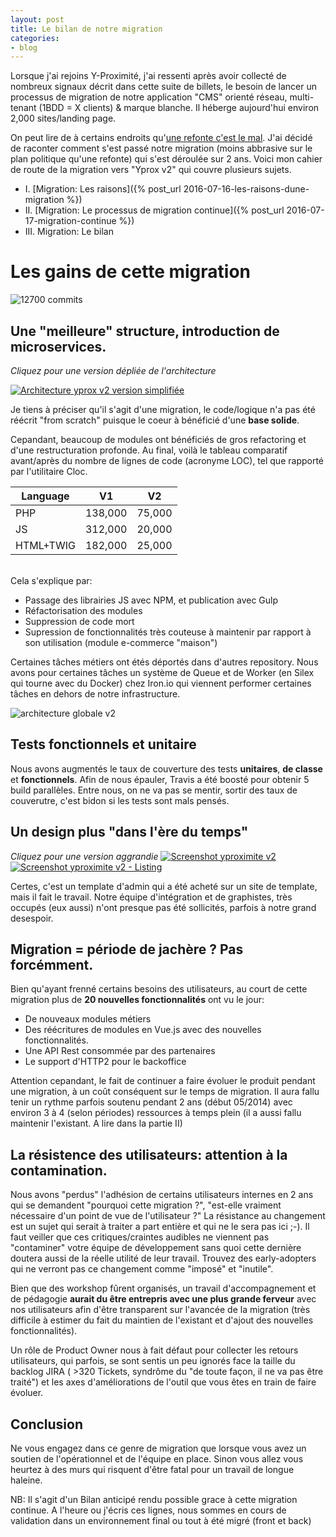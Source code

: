 ```yaml
---
layout: post
title: Le bilan de notre migration
categories:
- blog
---
```


Lorsque j'ai rejoins Y-Proximité, j'ai ressenti après avoir collecté de nombreux signaux décrit dans cette suite de billets, le besoin de lancer un processus de migration de notre application "CMS" orienté réseau, multi-tenant (1BDD = X clients) & marque blanche. Il héberge aujourd'hui environ 2,000 sites/landing page.

On peut lire de à certains endroits qu'[une refonte c'est le mal](http://www.joelonsoftware.com/articles/fog0000000069.html). J'ai décidé de raconter comment s'est passé notre migration (moins abbrasive sur le plan politique qu'une refonte) qui s'est déroulée sur 2 ans. Voici mon cahier de route de la migration vers "Yprox v2" qui couvre plusieurs sujets.

* I. [Migration: Les raisons]({% post_url 2016-07-16-les-raisons-dune-migration %})
* II. [Migration: Le processus de migration continue]({% post_url 2016-07-17-migration-continue %})
* III. Migration: Le bilan

# Les gains de cette migration

![12700 commits](/assets/images/yprox_github_stats.png)


## Une "meilleure" structure, introduction de microservices.
_Cliquez pour une version dépliée de l'architecture_

[![Architecture yprox v2 version simplifiée](/assets/images/yprox_architecture_v2.png)](https://www.evernote.com/l/ARGX1eBvtjFLCKMrVYdtkgAmmnsbCa8ow_Q)

Je tiens à préciser qu'il s'agit d'une migration, le code/logique n'a pas été réécrit "from scratch" puisque le coeur à bénéficié d'une **base solide**.

Cepandant, beaucoup de modules ont bénéficiés de gros refactoring et d'une restructuration profonde.
Au final, voilà le tableau comparatif avant/après du nombre de lignes de code (acronyme LOC), tel que rapporté par l'utilitaire Cloc.

| Language  | V1      | V2     |
|-----------|---------|--------|
| PHP       | 138,000 | 75,000 |
| JS        | 312,000 | 20,000 |
| HTML+TWIG | 182,000 | 25,000 |

<br />
Cela s'explique par:

* Passage des librairies JS avec NPM, et publication avec Gulp
* Réfactorisation des modules
* Suppression de code mort
* Supression de fonctionnalités très couteuse à maintenir par rapport à son utilisation (module e-commerce "maison")

Certaines tâches métiers ont étés déportés dans d'autres repository. Nous avons pour certaines tâches un système de Queue et de Worker (en Silex qui tourne avec du Docker) chez Iron.io qui viennent performer certaines tâches en dehors de notre infrastructure. 

![architecture globale v2](/assets/images/yprox-architecture-globale.png)

## Tests fonctionnels et unitaire

Nous avons augmentés le taux de couverture des tests **unitaires**, **de classe** et **fonctionnels**. Afin de nous épauler, Travis a été boosté pour obtenir 5 build parallèles.
Entre nous, on ne va pas se mentir, sortir des taux de couverutre, c'est bidon si les tests sont mals pensés. 

## Un design plus "dans l'ère du temps"

_Cliquez pour une version aggrandie_
[![Screenshot yproximite v2](/assets/images/yprox_bo_dashboard_v2.png)](https://www.evernote.com/l/ARGMA336ksxKfJn0dV8X6XpsHU3MA3mqks4)
[![Screenshot yproximite v2 - Listing](/assets/images/yprox_bo_list_v2.png)](https://www.evernote.com/l/ARGJLToKexxKN7jjsZmNnxEHzZwZy7d2-mQ)

Certes, c'est un template d'admin qui a été acheté sur un site de template, mais il fait le travail. Notre équipe d'intégration et de graphistes, très occupés (eux aussi) n'ont presque pas été sollicités, parfois à notre grand desespoir.

## Migration = période de jachère ? Pas forcémment.

Bien qu'ayant frenné certains besoins des utilisateurs, au court de cette migration plus de **20 nouvelles fonctionnalités** ont vu le jour:

- De nouveaux modules métiers
- Des réécritures de modules en Vue.js avec des nouvelles fonctionnalités.
- Une API Rest consommée par des partenaires
- Le support d'HTTP2 pour le backoffice

Attention cepandant, le fait de continuer a faire évoluer le produit pendant une migration, à un coût conséquent sur le temps de migration. Il aura fallu tenir un rythme parfois soutenu pendant 2 ans (début 05/2014) avec environ 3 à 4 (selon périodes) ressources à temps plein (il a aussi fallu maintenir l'existant. A lire dans la partie II) 

## La résistence des utilisateurs: attention à la contamination.

Nous avons "perdus" l'adhésion de certains utilisateurs internes en 2 ans qui se demandent "pourquoi cette migration ?", "est-elle vraiment nécessaire d'un point de vue de l'utilisateur ?"
La résistance au changement est un sujet qui serait à traiter a part entière et qui ne le sera pas ici ;-). Il faut veiller que ces critiques/craintes audibles ne viennent pas "contaminer" votre équipe de développement sans quoi cette dernière doutera aussi de la réelle utilité de leur travail. Trouvez des early-adopters qui ne verront pas ce changement comme "imposé" et "inutile".

Bien que des workshop fûrent organisés, un travail d'accompagnement et de pédagogie **aurait du être entrepris avec une plus grande ferveur** avec nos utilisateurs afin d'être transparent sur l'avancée de la migration (très difficile à estimer du fait du maintien de l'existant et d'ajout des nouvelles fonctionnalités).

Un rôle de Product Owner nous à fait défaut pour collecter les retours utilisateurs, qui parfois, se sont sentis un peu ignorés face la taille du backlog JIRA ( >320 Tickets, syndrôme du "de toute façon, il ne va pas être traité")
et les axes d'améliorations de l'outil que vous êtes en train de faire évoluer.
 
## Conclusion
Ne vous engagez dans ce genre de migration que lorsque vous avez un soutien de l'opérationnel et de l'équipe en place. Sinon vous allez vous heurtez à des murs qui risquent d'être fatal pour un travail de longue haleine.

NB: Il s'agit d'un Bilan anticipé rendu possible grace à cette migration continue. A l'heure ou j'écris ces lignes, nous sommes en cours de validation dans un environnement final ou tout à été migré (front et back)
